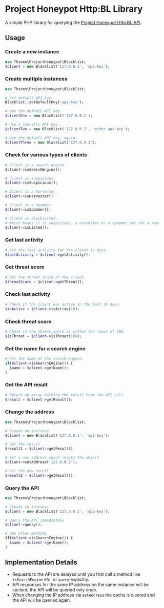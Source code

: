 # Project Honeypot Http:BL Library

A simple PHP library for querying the [Project Honeypot Http:BL API](http://www.projecthoneypot.org/httpbl_api.php).

## Usage

### Create a new instance
```php
use Thasmo\ProjectHoneypot\Blacklist;
$client = new Blacklist('127.0.0.1', 'api-key');
```

### Create multiple instances
```php
use Thasmo\ProjectHoneypot\Blacklist;

# Set default API key.
Blacklist::setDefaultKey('api-key');

# Use the default API key.
$clientOne = new Blacklist('127.0.0.1');

# Use a specific API key.
$clientTwo = new Blacklist('127.0.0.2', 'other-api-key');

# Use the default API key, again.
$clientThree = new Blacklist('127.0.0.3');
```

### Check for various types of clients
```php
# Client is a search engine.
$client->isSearchEngine();

# Client is suspicious.
$client->isSuspicious();

# Client is a harvester.
$client->isHarvester()

# Client is a spammer.
$client->isSpammer();

# Client is blacklisted.
# Which means it is suspicious, a harvester or a spammer but not a search engine.
$client->isListed();
```

### Get last activity
```php
# Get the last activity for the client in days.
$lastActivity = $client->getActivity(); 
```

### Get threat score
```php
# Get the threat score of the client.
$threatScore = $client->getThreat();
```

### Check last activity
```php
# Check if the client was active in the last 10 days.
$isActive = $client->isActive(10);
```

### Check threat score
```php
# Check if the threat score is within the limit of 100.
$isThreat = $client->isThreat(100);
```

### Get the name for a search engine
```php
# Get the name of the search engine.
if($client->isSearchEngine()) {
  $name = $client->getName();
}
```

### Get the API result
```php
# Return an array holding the result from the API call
$result = $client->getResult();
```

### Change the address
```php
use Thasmo\ProjectHoneypot\Blacklist;

# Create an instance
$client = new Blacklist('127.0.0.1', 'api-key');

# Get the result
$result1 = $client->getResult();

# Set a new address which resets the object
$client->setAddress('127.0.0.2');

# Get the new result
$result2 = $client->getResult();
```

### Query the API
```php
use Thasmo\ProjectHoneypot\Blacklist;

# Create an instance
$client = new Blacklist('127.0.0.1', 'api-key');

# Query the API immediately
$client->query();

# Use other methods
if($client->isSearchEngine()) {
  $name = $client->getName();
}
```

## Implementation Details

* Requests to the API are delayed until you first call a method like `isSearchEngine` etc. or `query` explicitly.
* API responses for the same IP address on the same instance will be cached, the API will be queried only once.
* When changing the IP address via `setAddress` the cache is cleared and the API will be queried again.
